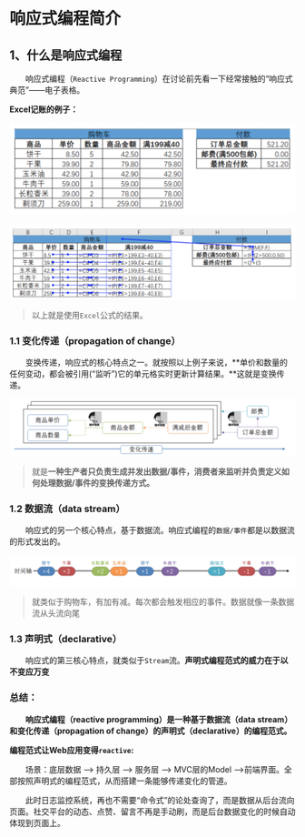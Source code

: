 # 响应式编程简介

## 1、什么是响应式编程

&emsp;&emsp;响应式编程（`Reactive Programming`）在讨论前先看一下经常接触的“响应式典范”——电子表格。

**Excel记账的例子：**

![image-20200228161155486](./img/image-20200228161155486.png)

![image-20200228161244366](./img/image-20200228161244366.png)

> 以上就是使用`Excel`公式的结果。

### 1.1 变化传递（propagation of change）

&emsp;&emsp;变换传递，响应式的核心特点之一。就按照以上例子来说，**单价和数量的任何变动，都会被引用(“监听”)它的单元格实时更新计算结果。**这就是变换传递。

![image-20200228182236477](./img/image-20200228182236477.png)

> 就是**一种生产者只负责生成并发出数据/事件，消费者来监听并负责定义如何处理数据/事件的变换传递方式。**

### 1.2 数据流（data stream）

&emsp;&emsp;响应式的另一个核心特点，基于数据流。响应式编程的`数据/事件`都是以数据流的形式发出的。

![image-20200228184031120](./img/image-20200228184031120.png)

> 就类似于购物车，有加有减。每次都会触发相应的事件。数据就像一条数据流从头流向尾



### 1.3 声明式（declarative）

&emsp;&emsp;响应式的第三核心特点，就类似于`Stream`流。**声明式编程范式的威力在于以不变应万变**



### 总结：

**&emsp;&emsp;响应式编程（reactive programming）是一种基于数据流（data stream）和变化传递（propagation of change）的声明式（declarative）的编程范式。**



**编程范式让Web应用变得`reactive`:**

&emsp;&emsp;场景：底层数据 —> 持久层 —> 服务层 —> MVC层的Model —>前端界面。全部按照声明式的编程范式，从而搭建一条能够传递变化的管道。

&emsp;&emsp;此时日志监控系统，再也不需要“命令式”的论处查询了，而是数据从后台流向页面。社交平台的动态、点赞、留言不再是手动刷，而是后台数据变化的时候自动体现到页面上。